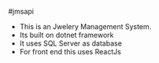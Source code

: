 #jmsapi
- This is an Jwelery Management System.
- Its built on dotnet framework
- It uses SQL Server as database
- For front end this uses ReactJs
